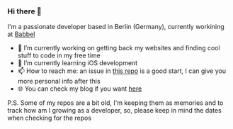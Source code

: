 ### Hi there 👋

I'm a passionate developer based in Berlin (Germany), currently workining at [Babbel](https://github.com/babbel)

- 🔭 I’m currently working on getting back my websites and finding cool stuff to code in my free time
- 🌱 I’m currently learning iOS development
- 📫 How to reach me: an issue in [this repo](https://github.com/unsign3d/unsign3d) is a good start, I can give you more personal info after this
- 🌐 You can check my blog if you want [here](https://lucabruzzone.me)

P.S. Some of my repos are a bit old, I'm keeping them as memories and to track how am I growing as a developer, so, please keep in mind the dates when checking for the repos
